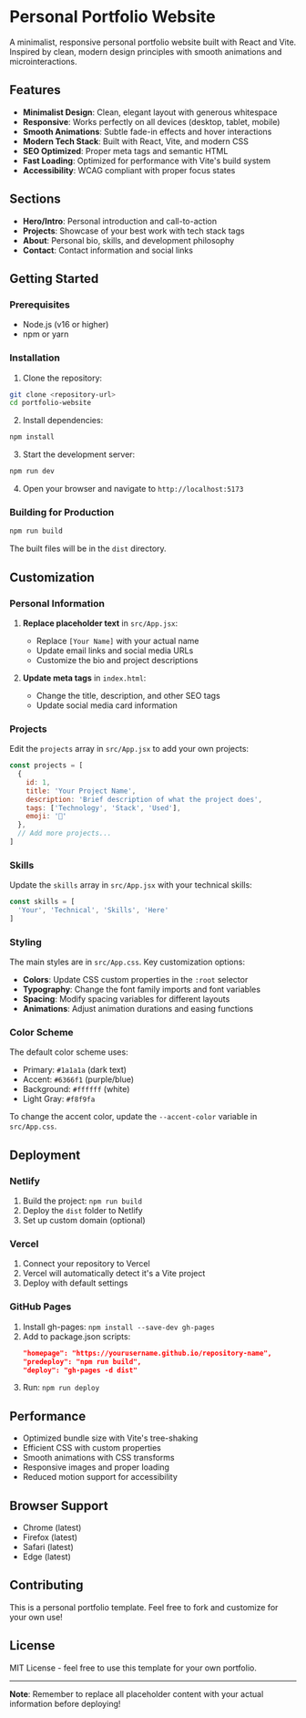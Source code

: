 # Personal Portfolio Website

A minimalist, responsive personal portfolio website built with React and Vite. Inspired by clean, modern design principles with smooth animations and microinteractions.

## Features

- **Minimalist Design**: Clean, elegant layout with generous whitespace
- **Responsive**: Works perfectly on all devices (desktop, tablet, mobile)
- **Smooth Animations**: Subtle fade-in effects and hover interactions
- **Modern Tech Stack**: Built with React, Vite, and modern CSS
- **SEO Optimized**: Proper meta tags and semantic HTML
- **Fast Loading**: Optimized for performance with Vite's build system
- **Accessibility**: WCAG compliant with proper focus states

## Sections

- **Hero/Intro**: Personal introduction and call-to-action
- **Projects**: Showcase of your best work with tech stack tags
- **About**: Personal bio, skills, and development philosophy
- **Contact**: Contact information and social links

## Getting Started

### Prerequisites

- Node.js (v16 or higher)
- npm or yarn

### Installation

1. Clone the repository:
```bash
git clone <repository-url>
cd portfolio-website
```

2. Install dependencies:
```bash
npm install
```

3. Start the development server:
```bash
npm run dev
```

4. Open your browser and navigate to `http://localhost:5173`

### Building for Production

```bash
npm run build
```

The built files will be in the `dist` directory.

## Customization

### Personal Information

1. **Replace placeholder text** in `src/App.jsx`:
   - Replace `[Your Name]` with your actual name
   - Update email links and social media URLs
   - Customize the bio and project descriptions

2. **Update meta tags** in `index.html`:
   - Change the title, description, and other SEO tags
   - Update social media card information

### Projects

Edit the `projects` array in `src/App.jsx` to add your own projects:

```javascript
const projects = [
  {
    id: 1,
    title: 'Your Project Name',
    description: 'Brief description of what the project does',
    tags: ['Technology', 'Stack', 'Used'],
    emoji: '🚀'
  },
  // Add more projects...
]
```

### Skills

Update the `skills` array in `src/App.jsx` with your technical skills:

```javascript
const skills = [
  'Your', 'Technical', 'Skills', 'Here'
]
```

### Styling

The main styles are in `src/App.css`. Key customization options:

- **Colors**: Update CSS custom properties in the `:root` selector
- **Typography**: Change the font family imports and font variables
- **Spacing**: Modify spacing variables for different layouts
- **Animations**: Adjust animation durations and easing functions

### Color Scheme

The default color scheme uses:
- Primary: `#1a1a1a` (dark text)
- Accent: `#6366f1` (purple/blue)
- Background: `#ffffff` (white)
- Light Gray: `#f8f9fa`

To change the accent color, update the `--accent-color` variable in `src/App.css`.

## Deployment

### Netlify

1. Build the project: `npm run build`
2. Deploy the `dist` folder to Netlify
3. Set up custom domain (optional)

### Vercel

1. Connect your repository to Vercel
2. Vercel will automatically detect it's a Vite project
3. Deploy with default settings

### GitHub Pages

1. Install gh-pages: `npm install --save-dev gh-pages`
2. Add to package.json scripts:
   ```json
   "homepage": "https://yourusername.github.io/repository-name",
   "predeploy": "npm run build",
   "deploy": "gh-pages -d dist"
   ```
3. Run: `npm run deploy`

## Performance

- Optimized bundle size with Vite's tree-shaking
- Efficient CSS with custom properties
- Smooth animations with CSS transforms
- Responsive images and proper loading
- Reduced motion support for accessibility

## Browser Support

- Chrome (latest)
- Firefox (latest)
- Safari (latest)
- Edge (latest)

## Contributing

This is a personal portfolio template. Feel free to fork and customize for your own use!

## License

MIT License - feel free to use this template for your own portfolio.

---

**Note**: Remember to replace all placeholder content with your actual information before deploying!
